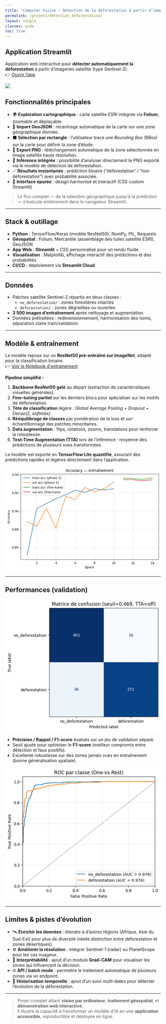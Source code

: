 ```yaml
---
title: "Computer Vision — Détection de la déforestation à partir d’imageries satellite"
permalink: /projets/detection_deforestation/
layout: single
classes: wide
toc: true
---
```


## Application Streamlit  
Application web interactive pour **détecter automatiquement la déforestation** à partir d’imageries satellite (type Sentinel-2).  
👉 [Ouvrir l’app](https://detectiondeforestationamazonie.streamlit.app/)

![](../asset/Computer_vision/images/app_deforest.png)

## Fonctionnalités principales
- 🌍 **Exploration cartographique** : carte satellite ESRI intégrée via **Folium**, zoomable et déplaçable.  
- 📍 **Import GeoJSON** : recentrage automatique de la carte sur une zone géographique donnée.  
- ⬛ **Sélection par rectangle** : l’utilisateur trace une *Bounding Box* (BBox) sur la carte pour définir la zone d’étude.  
- 📸 **Export PNG** : téléchargement automatique de la zone sélectionnée en image satellite haute résolution.  
- 🧠 **Inférence intégrée** : possibilité d’analyser directement le PNG exporté via le modèle de détection de déforestation.  
- ✅ **Résultats instantanés** : prédiction binaire (“déforestation” / “non déforestation”) avec probabilité associée.  
- 🧩 **Interface épurée** : design harmonisé et interactif (CSS custom Streamlit)

> Le flux complet — de la sélection géographique jusqu’à la prédiction — s’exécute entièrement dans le navigateur Streamlit.

---

## Stack & outillage
- **Python** : TensorFlow/Keras (modèle ResNet50), NumPy, PIL, Requests  
- **Géospatial** : Folium, Mercantile (assemblage des tuiles satellite ESRI), GeoJSON  
- **App Web** : **Streamlit** + CSS personnalisé pour un rendu fluide  
- **Visualisation** : Matplotlib, affichage interactif des prédictions et des probabilités  
- **CI/CD** : déploiement via **Streamlit Cloud**  

---

## Données
- Patches satellite Sentinel-2 répartis en deux classes :  
  - `no_deforestation/` : zones forestières intactes  
  - `deforestation/` : zones dégradées ou ouvertes  
- **3 500 images d’entraînement** après nettoyage et augmentation.  
- Données prétraitées : redimensionnement, harmonisation des noms, séparation claire train/validation.

---

## Modèle & entraînement
Le modèle repose sur un **ResNet50 pré-entraîné sur ImageNet**, adapté pour la classification binaire.  
👉 [Voir le Notebook d'entrainement](https://github.com/Victorouledi/Portfolio_data_analyst_et_data_scientist_Victor_OULEDI/blob/portfolio/docs/asset/app_detection_deforestation/deforestation_resnet_pipeline.ipynb)


**Pipeline simplifié :**
1. **Backbone ResNet50 gelé** au départ (extraction de caractéristiques visuelles générales).  
2. **Fine-tuning partiel** sur les derniers blocs pour spécialiser sur les motifs de déforestation.  
3. **Tête de classification** légère : *Global Average Pooling + Dropout + Dense(2, softmax)*.  
4. **Rééquilibrage de classes** par pondération de la loss et sur-échantillonnage des patches minoritaires.  
5. **Data augmentation** : flips, rotations, zooms, translations pour renforcer la robustesse.  
6. **Test-Time Augmentation (TTA)** lors de l’inférence : moyenne des prédictions de plusieurs vues transformées.  

Le modèle est exporté en **TensorFlow Lite quantifié**, assurant des prédictions rapides et légères directement dans l’application.

![](../asset/Computer_vision/images/accuracy_training_deforest.png)


---

## Performances (validation)
![](../asset/Computer_vision/images/MC_deforest.png)

- **Précision / Rappel / F1-score** évalués sur un jeu de validation séparé.  
- Seuil ajusté pour optimiser le **F1-score** (meilleur compromis entre détection et faux positifs).  
- Excellente robustesse sur des zones jamais vues en entraînement (bonne généralisation spatiale).  

![](../asset/Computer_vision/images/roc_deforest.png)

---

## Limites & pistes d’évolution
- 🛰️ **Enrichir les données** : étendre à d’autres régions (Afrique, Asie du Sud-Est) pour plus de diversité (réelle distinction entre déforestation et zones désertiques).  
- ⚙️ **Améliorer la résolution** : intégrer Sentinel-1 (radar) ou PlanetScope pour les cas nuageux.  
- 🧮 **Interprétabilité** : ajout d’un module **Grad-CAM** pour visualiser les zones qui influencent la décision.  
- 🌐 **API / batch mode** : permettre le traitement automatique de plusieurs zones via un endpoint.  
- 💾 **Historisation temporelle** : ajout d’un suivi multi-dates pour détecter l’évolution de la déforestation.  

---

> Projet complet alliant **vision par ordinateur**, **traitement géospatial**, et **démonstration web interactive**.  
> Il illustre la capacité à transformer un modèle d’IA en une **application accessible**, reproductible et déployée en ligne.


